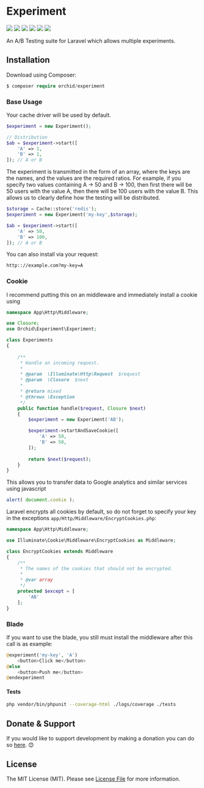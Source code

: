 # Experiment


<a href="https://travis-ci.org/tabuna/experiment/"><img src="https://travis-ci.org/tabuna/experiment.svg?branch=master"></a>
<a href="https://styleci.io/repos/159730043"><img src="https://styleci.io/repos/159730043/shield?branch=master"/></a>
<a href="https://codecov.io/gh/tabuna/experiment"><img src="https://codecov.io/gh/orchidsoftware/experiment/branch/master/graph/badge.svg" /></a>
<a href="https://packagist.org/packages/orchid/experiment"><img src="https://poser.pugx.org/orchid/experiment/v/stable"/></a>
<a href="https://packagist.org/packages/orchid/experiment"><img src="https://poser.pugx.org/orchid/experiment/downloads"/></a>
<a href="https://packagist.org/packages/orchid/experiment"><img src="https://poser.pugx.org/orchid/experiment/license"/></a>


An A/B Testing suite for Laravel which allows multiple experiments.


## Installation

Download using Composer:
```php
$ composer require orchid/experiment
```

### Base Usage

Your cache driver will be used by default.

```php
$experiment = new Experiment();

// Distribution
$ab = $experiment->start([
    'A' => 1,
    'B' => 1,
]); // A or B

```

The experiment is transmitted in the form of an array, where the keys are the names, and the values are the required ratios.
For example, if you specify two values containing A -> 50 and B -> 100, then first there will be 50 users with the value A, then there will be 100 users with the value B. 
This allows us to clearly define how the testing will be distributed.


```php
$storage = Cache::store('redis');
$experiment = new Experiment('my-key',$storage);

$ab = $experiment->start([
    'A' => 50,
    'B' => 100,
]); // A or B
```

You can also install via your request:

```bash
http:://example.com?my-key=A
```

### Cookie

I recommend putting this on an middleware and immediately install a cookie using

```php
namespace App\Http\Middleware;

use Closure;
use Orchid\Experiment\Experiment;

class Experiments
{
    
    /**
     * Handle an incoming request.
     *
     * @param  \Illuminate\Http\Request  $request
     * @param  \Closure  $next
     *
     * @return mixed
     * @throws \Exception
     */
    public function handle($request, Closure $next)
    {
        $experiment = new Experiment('AB');

        $experiment->startAndSaveCookie([
            'A' => 50,
            'B' => 50,
        ]);
        
        return $next($request);
    }
}
```

This allows you to transfer data to Google analytics and similar services using javascript

```javascript
alert( document.cookie );
```

Laravel encrypts all cookies by default, so do not forget to specify your key in the exceptions `app/Http/Middleware/EncryptCookies.php`:

```php
namespace App\Http\Middleware;

use Illuminate\Cookie\Middleware\EncryptCookies as Middleware;

class EncryptCookies extends Middleware
{
    /**
     * The names of the cookies that should not be encrypted.
     *
     * @var array
     */
    protected $except = [
        'AB'
    ];
}
```

### Blade

If you want to use the blade, you still must install the middleware after this call is as example:

```php
@experiment('my-key', 'A')
    <button>Click me</button>
@else
    <button>Push me</button>
@endexperiment
```


#### Tests

```bash
php vendor/bin/phpunit --coverage-html ./logs/coverage ./tests
```


## Donate & Support

If you would like to support development by making a donation you can do so [here](https://www.paypal.me/tabuna/10usd). &#x1F60A;


## License

The MIT License (MIT). Please see [License File](LICENSE) for more information.

